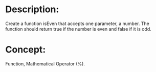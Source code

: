 # Description:
Create a function isEven that accepts one parameter, a number.
The function should return true if the number is even and false if it is odd.

# Concept:
Function, Mathematical Operator (%).